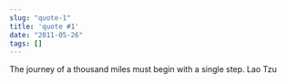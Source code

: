 ```yaml
---
slug: "quote-1"
title: 'quote #1'
date: "2011-05-26"
tags: []
---
```

The journey of a thousand miles must begin with a single step.
Lao Tzu
